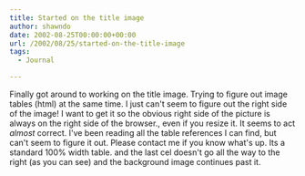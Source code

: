 ```yaml
---
title: Started on the title image
author: shawndo
date: 2002-08-25T00:00:00+00:00
url: /2002/08/25/started-on-the-title-image
tags:
  - Journal

---
```

Finally got around to working on the title image. Trying to figure out image tables (html) at the same time. I just can't seem to figure out the right side of the image! I want to get it so the obvious right side of the picture is always on the right side of the browser., even if you resize it. It seems to act _almost_ correct. I've been reading all the table references I can find, but can't seem to figure it out. Please contact me if you know what's up. Its a standard 100% width table. and the last cel doesn't go all the way to the right (as you can see) and the background image continues past it.